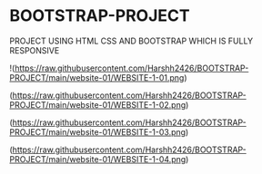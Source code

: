 # BOOTSTRAP-PROJECT

PROJECT USING HTML CSS AND BOOTSTRAP WHICH IS FULLY RESPONSIVE

!(https://raw.githubusercontent.com/Harshh2426/BOOTSTRAP-PROJECT/main/website-01/WEBSITE-1-01.png)

(https://raw.githubusercontent.com/Harshh2426/BOOTSTRAP-PROJECT/main/website-01/WEBSITE-1-02.png)

(https://raw.githubusercontent.com/Harshh2426/BOOTSTRAP-PROJECT/main/website-01/WEBSITE-1-03.png)

(https://raw.githubusercontent.com/Harshh2426/BOOTSTRAP-PROJECT/main/website-01/WEBSITE-1-04.png)
